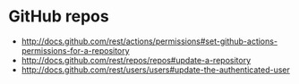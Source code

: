 # GitHub repos

- http://docs.github.com/rest/actions/permissions#set-github-actions-permissions-for-a-repository
- http://docs.github.com/rest/repos/repos#update-a-repository
- http://docs.github.com/rest/users/users#update-the-authenticated-user
